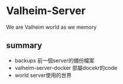 # Valheim-Server
We are Valheim world as we memory
## summary
- backups 前一個server的備份檔案
- valheim-server-docker 部屬docekr的code
- world server使用的世界
